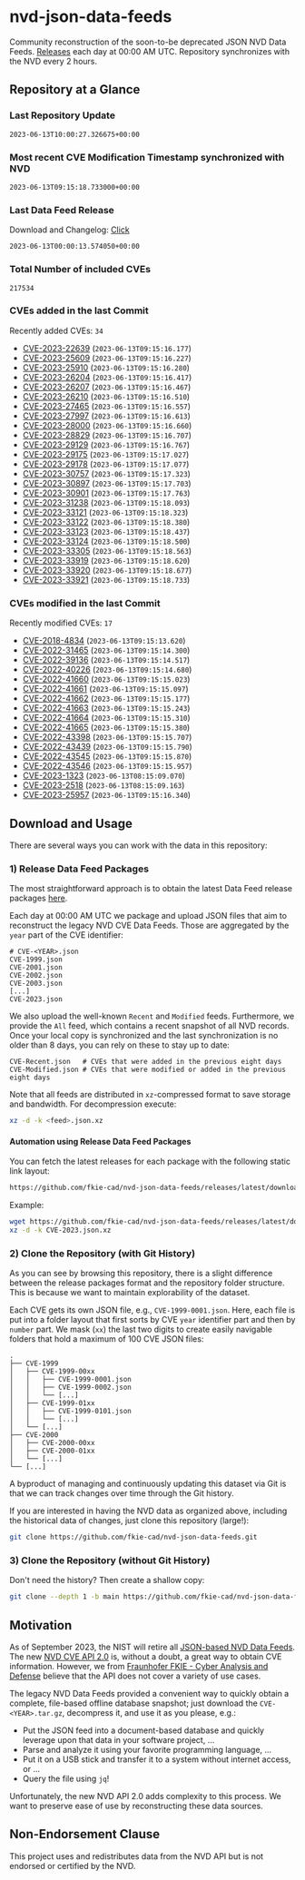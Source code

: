 # nvd-json-data-feeds

Community reconstruction of the soon-to-be deprecated JSON NVD Data Feeds. 
[Releases](https://github.com/fkie-cad/nvd-json-data-feeds/releases/latest) each day at 00:00 AM UTC.
Repository synchronizes with the NVD every 2 hours.

## Repository at a Glance

### Last Repository Update

```plain
2023-06-13T10:00:27.326675+00:00
```

### Most recent CVE Modification Timestamp synchronized with NVD

```plain
2023-06-13T09:15:18.733000+00:00
```

### Last Data Feed Release

Download and Changelog: [Click](https://github.com/fkie-cad/nvd-json-data-feeds/releases/latest)

```plain
2023-06-13T00:00:13.574050+00:00
```

### Total Number of included CVEs

```plain
217534
```

### CVEs added in the last Commit

Recently added CVEs: `34`

* [CVE-2023-22639](CVE-2023/CVE-2023-226xx/CVE-2023-22639.json) (`2023-06-13T09:15:16.177`)
* [CVE-2023-25609](CVE-2023/CVE-2023-256xx/CVE-2023-25609.json) (`2023-06-13T09:15:16.227`)
* [CVE-2023-25910](CVE-2023/CVE-2023-259xx/CVE-2023-25910.json) (`2023-06-13T09:15:16.280`)
* [CVE-2023-26204](CVE-2023/CVE-2023-262xx/CVE-2023-26204.json) (`2023-06-13T09:15:16.417`)
* [CVE-2023-26207](CVE-2023/CVE-2023-262xx/CVE-2023-26207.json) (`2023-06-13T09:15:16.467`)
* [CVE-2023-26210](CVE-2023/CVE-2023-262xx/CVE-2023-26210.json) (`2023-06-13T09:15:16.510`)
* [CVE-2023-27465](CVE-2023/CVE-2023-274xx/CVE-2023-27465.json) (`2023-06-13T09:15:16.557`)
* [CVE-2023-27997](CVE-2023/CVE-2023-279xx/CVE-2023-27997.json) (`2023-06-13T09:15:16.613`)
* [CVE-2023-28000](CVE-2023/CVE-2023-280xx/CVE-2023-28000.json) (`2023-06-13T09:15:16.660`)
* [CVE-2023-28829](CVE-2023/CVE-2023-288xx/CVE-2023-28829.json) (`2023-06-13T09:15:16.707`)
* [CVE-2023-29129](CVE-2023/CVE-2023-291xx/CVE-2023-29129.json) (`2023-06-13T09:15:16.767`)
* [CVE-2023-29175](CVE-2023/CVE-2023-291xx/CVE-2023-29175.json) (`2023-06-13T09:15:17.027`)
* [CVE-2023-29178](CVE-2023/CVE-2023-291xx/CVE-2023-29178.json) (`2023-06-13T09:15:17.077`)
* [CVE-2023-30757](CVE-2023/CVE-2023-307xx/CVE-2023-30757.json) (`2023-06-13T09:15:17.323`)
* [CVE-2023-30897](CVE-2023/CVE-2023-308xx/CVE-2023-30897.json) (`2023-06-13T09:15:17.703`)
* [CVE-2023-30901](CVE-2023/CVE-2023-309xx/CVE-2023-30901.json) (`2023-06-13T09:15:17.763`)
* [CVE-2023-31238](CVE-2023/CVE-2023-312xx/CVE-2023-31238.json) (`2023-06-13T09:15:18.093`)
* [CVE-2023-33121](CVE-2023/CVE-2023-331xx/CVE-2023-33121.json) (`2023-06-13T09:15:18.323`)
* [CVE-2023-33122](CVE-2023/CVE-2023-331xx/CVE-2023-33122.json) (`2023-06-13T09:15:18.380`)
* [CVE-2023-33123](CVE-2023/CVE-2023-331xx/CVE-2023-33123.json) (`2023-06-13T09:15:18.437`)
* [CVE-2023-33124](CVE-2023/CVE-2023-331xx/CVE-2023-33124.json) (`2023-06-13T09:15:18.500`)
* [CVE-2023-33305](CVE-2023/CVE-2023-333xx/CVE-2023-33305.json) (`2023-06-13T09:15:18.563`)
* [CVE-2023-33919](CVE-2023/CVE-2023-339xx/CVE-2023-33919.json) (`2023-06-13T09:15:18.620`)
* [CVE-2023-33920](CVE-2023/CVE-2023-339xx/CVE-2023-33920.json) (`2023-06-13T09:15:18.677`)
* [CVE-2023-33921](CVE-2023/CVE-2023-339xx/CVE-2023-33921.json) (`2023-06-13T09:15:18.733`)


### CVEs modified in the last Commit

Recently modified CVEs: `17`

* [CVE-2018-4834](CVE-2018/CVE-2018-48xx/CVE-2018-4834.json) (`2023-06-13T09:15:13.620`)
* [CVE-2022-31465](CVE-2022/CVE-2022-314xx/CVE-2022-31465.json) (`2023-06-13T09:15:14.300`)
* [CVE-2022-39136](CVE-2022/CVE-2022-391xx/CVE-2022-39136.json) (`2023-06-13T09:15:14.517`)
* [CVE-2022-40226](CVE-2022/CVE-2022-402xx/CVE-2022-40226.json) (`2023-06-13T09:15:14.680`)
* [CVE-2022-41660](CVE-2022/CVE-2022-416xx/CVE-2022-41660.json) (`2023-06-13T09:15:15.023`)
* [CVE-2022-41661](CVE-2022/CVE-2022-416xx/CVE-2022-41661.json) (`2023-06-13T09:15:15.097`)
* [CVE-2022-41662](CVE-2022/CVE-2022-416xx/CVE-2022-41662.json) (`2023-06-13T09:15:15.177`)
* [CVE-2022-41663](CVE-2022/CVE-2022-416xx/CVE-2022-41663.json) (`2023-06-13T09:15:15.243`)
* [CVE-2022-41664](CVE-2022/CVE-2022-416xx/CVE-2022-41664.json) (`2023-06-13T09:15:15.310`)
* [CVE-2022-41665](CVE-2022/CVE-2022-416xx/CVE-2022-41665.json) (`2023-06-13T09:15:15.380`)
* [CVE-2022-43398](CVE-2022/CVE-2022-433xx/CVE-2022-43398.json) (`2023-06-13T09:15:15.707`)
* [CVE-2022-43439](CVE-2022/CVE-2022-434xx/CVE-2022-43439.json) (`2023-06-13T09:15:15.790`)
* [CVE-2022-43545](CVE-2022/CVE-2022-435xx/CVE-2022-43545.json) (`2023-06-13T09:15:15.870`)
* [CVE-2022-43546](CVE-2022/CVE-2022-435xx/CVE-2022-43546.json) (`2023-06-13T09:15:15.957`)
* [CVE-2023-1323](CVE-2023/CVE-2023-13xx/CVE-2023-1323.json) (`2023-06-13T08:15:09.070`)
* [CVE-2023-2518](CVE-2023/CVE-2023-25xx/CVE-2023-2518.json) (`2023-06-13T08:15:09.163`)
* [CVE-2023-25957](CVE-2023/CVE-2023-259xx/CVE-2023-25957.json) (`2023-06-13T09:15:16.340`)


## Download and Usage

There are several ways you can work with the data in this repository:

### 1) Release Data Feed Packages

The most straightforward approach is to obtain the latest Data Feed release packages [here](https://github.com/fkie-cad/nvd-json-data-feeds/releases/latest).

Each day at 00:00 AM UTC we package and upload JSON files that aim to reconstruct the legacy NVD CVE Data Feeds.
Those are aggregated by the `year` part of the CVE identifier:

```
# CVE-<YEAR>.json
CVE-1999.json
CVE-2001.json
CVE-2002.json
CVE-2003.json
[...]
CVE-2023.json
```

We also upload the well-known `Recent` and `Modified` feeds.
Furthermore, we provide the `All` feed, which contains a recent snapshot of all NVD records.
Once your local copy is synchronized and the last synchronization is no older than 8 days, you can rely on these to stay up to date:

```plain
CVE-Recent.json   # CVEs that were added in the previous eight days
CVE-Modified.json # CVEs that were modified or added in the previous eight days
```

Note that all feeds are distributed in `xz`-compressed format to save storage and bandwidth.
For decompression execute:

```sh
xz -d -k <feed>.json.xz
```


#### Automation using Release Data Feed Packages

You can fetch the latest releases for each package with the following static link layout:

```sh
https://github.com/fkie-cad/nvd-json-data-feeds/releases/latest/download/CVE-<YEAR>.json.xz
```

Example:

```sh
wget https://github.com/fkie-cad/nvd-json-data-feeds/releases/latest/download/CVE-2023.json.xz
xz -d -k CVE-2023.json.xz
```

### 2) Clone the Repository (with Git History)

As you can see by browsing this repository, there is a slight difference between the release packages format and the repository folder structure.
This is because we want to maintain explorability of the dataset.

Each CVE gets its own JSON file, e.g., `CVE-1999-0001.json`.
Here, each file is put into a folder layout that first sorts by CVE `year` identifier part and then by `number` part.
We mask (`xx`) the last two digits to create easily navigable folders that hold a maximum of 100 CVE JSON files:

```plain
.
├── CVE-1999
│   ├── CVE-1999-00xx
│   │   ├── CVE-1999-0001.json
│   │   ├── CVE-1999-0002.json
│   │   └── [...]
│   ├── CVE-1999-01xx
│   │   ├── CVE-1999-0101.json
│   │   └── [...]
│   └── [...]
├── CVE-2000
│   ├── CVE-2000-00xx
│   ├── CVE-2000-01xx
│   └── [...]
└── [...]
```

A byproduct of managing and continuously updating this dataset via Git is that we can track changes over time through the Git history.

If you are interested in having the NVD data as organized above, including the historical data of changes, just clone this repository (large!):

```sh
git clone https://github.com/fkie-cad/nvd-json-data-feeds.git
```

### 3) Clone the Repository (without Git History)

Don't need the history? Then create a shallow copy:

```sh
git clone --depth 1 -b main https://github.com/fkie-cad/nvd-json-data-feeds.git
```

## Motivation

As of September 2023, the NIST will retire all [JSON-based NVD Data Feeds](https://nvd.nist.gov/vuln/data-feeds#divRetirementBanner-1).
The new [NVD CVE API 2.0](https://nvd.nist.gov/developers/vulnerabilities) is, without a doubt, a great way to obtain CVE information.
However, we from [Fraunhofer FKIE - Cyber Analysis and Defense](https://www.fkie.fraunhofer.de/en/departments/cad.html) believe that the API does not cover a variety of use cases.

The legacy NVD Data Feeds provided a convenient way to quickly obtain a complete, file-based offline database snapshot; just download the `CVE-<YEAR>.tar.gz`, decompress it, and use it as you please, e.g.:

* Put the JSON feed into a document-based database and quickly leverage upon that data in your software project, ...
* Parse and analyze it using your favorite programming language, ...
* Put it on a USB stick and transfer it to a system without internet access, or ...
* Query the file using `jq`!

Unfortunately, the new NVD API 2.0 adds complexity to this process.
We want to preserve ease of use by reconstructing these data sources.

## Non-Endorsement Clause

This project uses and redistributes data from the NVD API but is not endorsed or certified by the NVD.